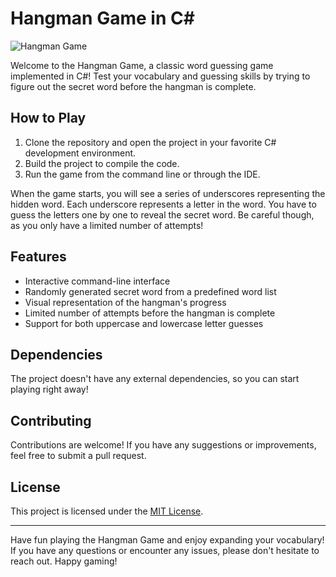 # Hangman Game in C#

![Hangman Game](https://cdn.iconscout.com/icon/free/png-256/free-hang-1551091-1315157.png)

Welcome to the Hangman Game, a classic word guessing game implemented in C#! Test your vocabulary and guessing skills by trying to figure out the secret word before the hangman is complete.

## How to Play

1. Clone the repository and open the project in your favorite C# development environment.
2. Build the project to compile the code.
3. Run the game from the command line or through the IDE.

When the game starts, you will see a series of underscores representing the hidden word. Each underscore represents a letter in the word. You have to guess the letters one by one to reveal the secret word. Be careful though, as you only have a limited number of attempts!

## Features

- Interactive command-line interface
- Randomly generated secret word from a predefined word list
- Visual representation of the hangman's progress
- Limited number of attempts before the hangman is complete
- Support for both uppercase and lowercase letter guesses

## Dependencies

The project doesn't have any external dependencies, so you can start playing right away!

## Contributing

Contributions are welcome! If you have any suggestions or improvements, feel free to submit a pull request.

## License

This project is licensed under the [MIT License](LICENSE).

---

Have fun playing the Hangman Game and enjoy expanding your vocabulary! If you have any questions or encounter any issues, please don't hesitate to reach out. Happy gaming!

